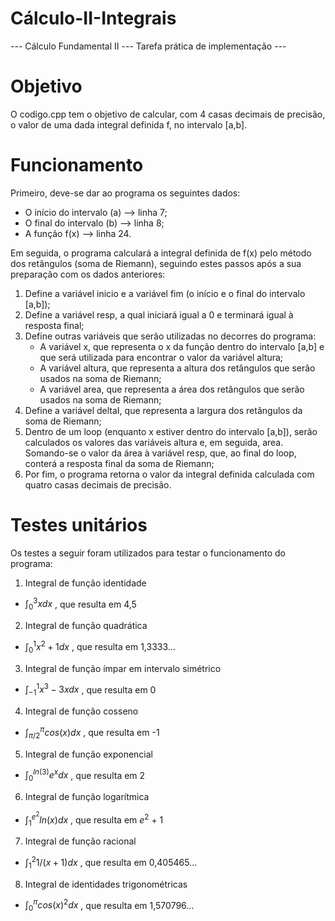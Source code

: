 # Cálculo-II-Integrais
--- Cálculo Fundamental II --- Tarefa prática de implementação ---

# Objetivo
O codigo.cpp tem o objetivo de calcular, com 4 casas decimais de precisão, o valor de uma dada integral definida f, no intervalo [a,b].

# Funcionamento
Primeiro, deve-se dar ao programa os seguintes dados:
- O início do intervalo (a) --> linha 7;
- O final do intervalo (b) --> linha 8;
- A função f(x) --> linha 24.

Em seguida, o programa calculará a integral definida de f(x) pelo método dos retângulos (soma de Riemann), seguindo estes passos após a sua preparação com os dados anteriores:
1. Define a variável inicio e a variável fim (o início e o final do intervalo [a,b]);
2. Define a variável resp, a qual iniciará igual a 0 e terminará igual à resposta final;
3. Define outras variáveis que serão utilizadas no decorres do programa:
     - A variável x, que representa o x da função dentro do intervalo [a,b] e que será utilizada para encontrar o valor da variável altura;
     - A variável altura, que representa a altura dos retângulos que serão usados na soma de Riemann;
     - A variável area, que representa a área dos retângulos que serão usados na soma de Riemann;
4. Define a variável deltaI, que representa a largura dos retângulos da soma de Riemann;
5. Dentro de um loop (enquanto x estiver dentro do intervalo [a,b]), serão calculados os valores das variáveis altura e, em seguida, area. Somando-se o valor da área à variável resp, que, ao final do loop, conterá a resposta final da soma de Riemann;
6. Por fim, o programa retorna o valor da integral definida calculada com quatro casas decimais de precisão.

# Testes unitários
Os testes a seguir foram utilizados para testar o funcionamento do programa:
1. Integral de função identidade 
-    $\int_0^3 x  dx$ , que resulta em 4,5
2. Integral de função quadrática
-    $\int_0^1 x^2+1  dx$ , que resulta em 1,3333...
3. Integral de função ímpar em intervalo simétrico
-    $\int_{-1}^1 x^3-3x dx$ , que resulta em 0
4. Integral de função cosseno
-    $\int_{π/2}^{π} cos(x) dx$ , que resulta em -1
5. Integral de função exponencial
-    $\int_0^{ln(3)} e^x dx$ , que resulta em 2
6. Integral de função logarítmica
-    $\int_1^{e^2} ln(x) dx$ , que resulta em $e^2$ + 1
7. Integral de função racional
-    $\int_1^2 1/(x+1) dx$ , que resulta em 0,405465...
8. Integral de identidades trigonométricas
-    $\int_0^{π} cos(x)^2 dx$ , que resulta em 1,570796...
